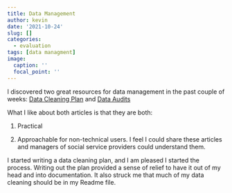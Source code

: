 ```yaml
---
title: Data Management
author: kevin
date: '2021-10-24'
slug: []
categories:
  - evaluation
tags: [data managment]
image:
  caption: ''
  focal_point: ''
---
```


I discovered two great resources for data management in the past couple of weeks: [Data Cleaning Plan](https://cghlewis.github.io/mpsi-data-training/training_4.html) and [Data Audits](https://www.teaguehenry.com/strings-not-factors/2021/10/17/everything-in-its-place-a-guide-to-data-audits)

What I like about both articles is that they are both:

1.  Practical

2.  Approachable for non-technical users. I feel I could share these articles and managers of social service providers could understand them.

I started writing a data cleaning plan, and I am pleased I started the process. Writing out the plan provided a sense of relief to have it out of my head and into documentation. It also struck me that much of my data cleaning should be in my Readme file.
